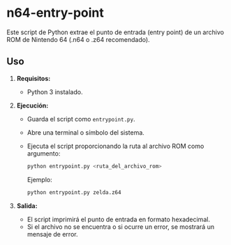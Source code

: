 # n64-entry-point

Este script de Python extrae el punto de entrada (entry point) de un archivo ROM de Nintendo 64 (.n64 o .z64 recomendado).

## Uso

1.  **Requisitos:**
    * Python 3 instalado.

2.  **Ejecución:**
    * Guarda el script como `entrypoint.py`.
    * Abre una terminal o símbolo del sistema.
    * Ejecuta el script proporcionando la ruta al archivo ROM como argumento:

        ```bash
        python entrypoint.py <ruta_del_archivo_rom>
        ```

        Ejemplo:

        ```bash
        python entrypoint.py zelda.z64
        ```

3.  **Salida:**
    * El script imprimirá el punto de entrada en formato hexadecimal.
    * Si el archivo no se encuentra o si ocurre un error, se mostrará un mensaje de error.

